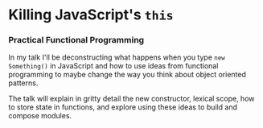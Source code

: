 # Killing JavaScript's `this`

### Practical Functional Programming

In my talk I'll be deconstructing what happens when you type `new Something()` in JavaScript and how to use ideas from functional programming to maybe change the way you think about object oriented patterns.

The talk will explain in gritty detail the new constructor, lexical scope, how to store state in functions, and explore using these ideas to build and compose modules.